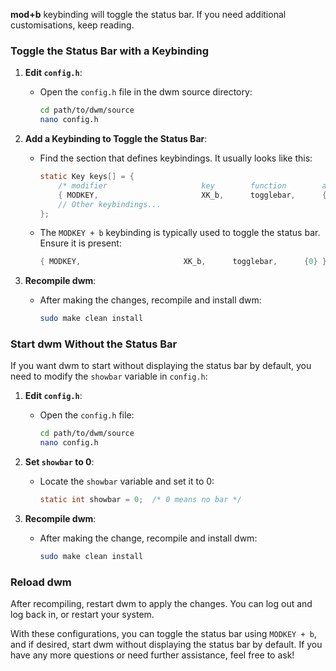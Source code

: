 **mod+b** keybinding will toggle the status bar. If you need additional customisations, keep reading.

### Toggle the Status Bar with a Keybinding

1. **Edit `config.h`**:

   - Open the `config.h` file in the dwm source directory:

     ```sh
     cd path/to/dwm/source
     nano config.h
     ```

2. **Add a Keybinding to Toggle the Status Bar**:

   - Find the section that defines keybindings. It usually looks like this:

     ```c
     static Key keys[] = {
         /* modifier                     key        function        argument */
         { MODKEY,                       XK_b,      togglebar,      {0} },
         // Other keybindings...
     };
     ```
   - The `MODKEY + b` keybinding is typically used to toggle the status bar. Ensure it is present:

     ```c
     { MODKEY,                       XK_b,      togglebar,      {0} },
     ```

3. **Recompile dwm**:

   - After making the changes, recompile and install dwm:

     ```sh
     sudo make clean install
     ```

### Start dwm Without the Status Bar

If you want dwm to start without displaying the status bar by default, you need to modify the `showbar` variable in `config.h`:

1. **Edit `config.h`**:

   - Open the `config.h` file:

     ```sh
     cd path/to/dwm/source
     nano config.h
     ```

2. **Set `showbar` to 0**:

   - Locate the `showbar` variable and set it to 0:

     ```c
     static int showbar = 0;  /* 0 means no bar */
     ```

3. **Recompile dwm**:

   - After making the change, recompile and install dwm:

     ```sh
     sudo make clean install
     ```

### Reload dwm

After recompiling, restart dwm to apply the changes. You can log out and log back in, or restart your system.

With these configurations, you can toggle the status bar using `MODKEY + b`, and if desired, start dwm without displaying the status bar by default. If you have any more questions or need further assistance, feel free to ask!
